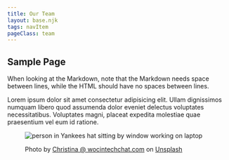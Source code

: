 ```yaml
---
title: Our Team
layout: base.njk
tags: navItem
pageClass: team
---
```


## Sample Page

When looking at the Markdown, note that the Markdown needs space between lines, while the HTML should have no spaces between lines. 

Lorem ipsum dolor sit amet consectetur adipisicing elit. Ullam dignissimos numquam libero quod assumenda dolor eveniet delectus voluptates necessitatibus. Voluptates magni, placeat expedita molestiae quae praesentium vel eum id ratione.

<figure>
    <img src="/images/christina-wocintechchat-com-XmvKl8CDMrk-unsplash.jpg" alt="person in Yankees hat sitting by window working on laptop ">
    <figcaption>
        <p>Photo by <a href="https://unsplash.com/@wocintechchat?utm_source=unsplash&utm_medium=referral&utm_content=creditCopyText">Christina @ wocintechchat.com</a> on <a href="https://unsplash.com/@wocintechchat?utm_source=unsplash&utm_medium=referral&utm_content=creditCopyText">Unsplash</a>
        </p>
    </figcaption>
</figure>
